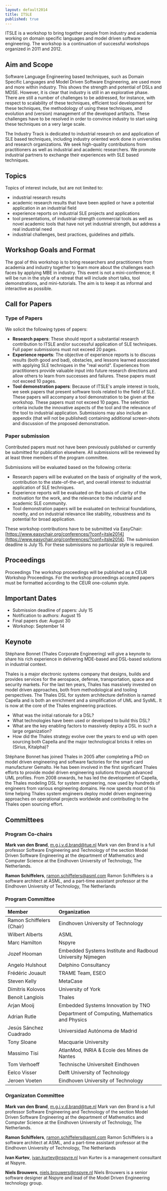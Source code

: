 ```yaml
---
layout: default2014
title: ITSLE
published: true
---
```


ITSLE is a workshop to bring together people from industry and academia working on domain specific languages and model driven software engineering. The workshop is a continuation of successful workshops organized in 2011 and 2012.

## Aim and Scope
Software Language Engineering based techniques, such as Domain Specific Languages and Model Driven Software Engineering, are used more and more within industry. This shows the strength and potential of DSLs and MDSE. However, it is clear that industry is still in an explorative phase. There are still a number of challenges to be addressed, for instance, with respect to scalability of these techniques, efficient tool development for these techniques, the methodology of using these techniques, and evolution and (version) management of the developed artifacts. These challenges have to be resolved in order to convince industry to start using these techniques on a very large scale.

The Industry Track is dedicated to industrial research on and application of SLE based techniques, including industry oriented work done in universities and research organizations. We seek high-quality contributions from practitioners as well as industrial and academic researchers. We promote industrial partners to exchange their experiences with SLE based techniques.

## Topics
Topics of interest include, but are not limited to:
- industrial research results
- academic research results that have been applied or have a potential application in an industrial field
- experience reports on industrial SLE projects and applications
- tool presentations, of industrial-strength commercial tools as well as novel academic tools that have not yet industrial strength, but address a real industrial need
- industrial challenges, best practices, guidelines and pitfalls.

## Workshop Goals and Format
The goal of this workshop is to bring researchers and practitioners from academia and industry together to learn more about the challenges each faces by applying MBE in industry. This event is not a mini-conference; it will be run in the style of a retreat that will include short talks, tool demonstrations, and mini-tutorials. The aim is to keep it as informal and interactive as possible.

## Call for Papers
### Type of Papers
We solicit the following types of papers:

- **Research papers**: These should report a substantial research contribution to ITSLE and/or successful application of SLE techniques. Full paper submissions must not exceed 20 pages.
- **Experience reports**: The objective of experience reports is to discuss results (both good and bad), obstacles, and lessons learned associated with applying SLE techniques in the "real world". Experiences from practitioners provide valuable input into future research directions and allow others to learn from successes and failures. These papers must not exceed 10 pages.
- **Tool demonstration papers**: Because of ITSLE's ample interest in tools, we seek papers that present software tools related to the field of SLE. These papers will accompany a tool demonstration to be given at the workshop. These papers must not exceed 10 pages. The selection criteria include the innovative aspects of the tool and the relevance of the tool to industrial application. Submissions may also include an appendix (that will not be published) containing additional screen-shots and discussion of the proposed demonstration.

### Paper submission
Contributed papers must not have been previously published or currently be submitted for publication elsewhere. All submissions will be reviewed by at least three members of the program committee.

Submissions will be evaluated based on the following criteria:
- Research papers will be evaluated on the basis of originality of the work, contribution to the state-of-the-art, and overall interest to industrial application of SLE techniques.
- Experience reports will be evaluated on the basis of clarity of the motivation for the work, and the relevance to the industrial and academic SLE community.
- Tool demonstration papers will be evaluated on technical foundations, novelty, and on industrial relevance like stability, robustness and its potential for broad application.

These workshop contributions have to be submitted via EasyChair:
[https://www.easychair.org/conferences/?conf=itsle2014](https://www.easychair.org/conferences/?conf=itsle2014). The submission deadline is July 15. For these submissions no particular style is required.

##  Proceedings
Proceedings
The workshop proceedings will be published as a CEUR Workshop Proceedings. For the workshop proceedings accepted papers must be formatted according to the CEUR one-column style.

##  Important Dates
- Submission deadline of papers: July 15
- Notification to authors: August 15
- Final papers due: August 30
- Workshop: September 14

##  Keynote
Stéphane Bonnet (Thales Corporate Engineering) will give a keynote to share his rich experience in delivering MDE-based and DSL-based solutions in industrial context. 

Thales is a major electronic systems company that designs, builds and provides services for the aerospace, defense, transportation, space and security markets. For the last ten years, Thales has massively invested on model driven approaches, both from methodological and tooling perspectives. The Thales DSL for system architecture definition is named Capella and is both an enrichment and a simplification of UML and SysML. It is now at the core of the Thales engineering practices.

- What was the initial rationale for a DSL?
- What technologies have been used or developed to build this DSL?
- What are the key enabling factors to massively deploy a DSL in such a large organization?
- How did the Thales strategy evolve over the years to end up with open sourcing both Capella and the major technological bricks it relies on (Sirius, Kitalpha)?

Stéphane Bonnet has joined Thales in 2005 after completing a PhD on model driven engineering and software factories for the smart card manufacturer Gemalto. He has been involved in the first significant Thales efforts to provide model driven engineering solutions through advanced UML profiles. From 2008 onwards, he has led the development of Capella, the Thales modeling DSL for system engineering, now used by hundreds of engineers from various engineering domains. He now spends most of his time helping Thales system engineers deploy model driven engineering approaches on operational projects worldwide and contributing to the Thales open sourcing effort.

## Committees
### Program Co-chairs
**Mark van den Brand**, [m.g.j.v.d.brand@tue.nl](mailto:m.g.j.v.d.brand@tue.nl)
Mark van den Brand is a full professor Software Engineering and Technology of the section Model Driven Software Engineering at the department of Mathematics and Computer Science at the Eindhoven University of Technology, The Netherlands.

**Ramon Schiffelers**, [ramon.schiffelers@asml.com](mailto:ramon.schiffelers@asml.com)
Ramon Schiffelers is a software architect at ASML, and a part-time assistant professor at the Eindhoven University of Technology, The Netherlands

### Program Committee
Member | Organization
:------------- |:-------------
Ramon Schiffelers (Chair)|Eindhoven University of Technology
Wilbert Alberts|ASML
Marc Hamilton|Nspyre
Jozef Hooman|Embedded Systems Institute and Radboud University Nijmegen
Angelo Hulshout|Delphino Consultancy
Frédéric Jouault|TRAME Team, ESEO
Steven Kelly|MetaCase
Dimitris Kolovos|University of York
Benoit Langlois|Thales
Arjan Mooij|Embedded Systems Innovation by TNO
Adrian Rutle|Department of Computing, Mathematics and Physics
Jesús Sánchez Cuadrado|Universidad Autónoma de Madrid
Tony Sloane|Macquarie University
Massimo Tisi|AtlanMod, INRIA & Ecole des Mines de Nantes
Tom Verhoeff|Technische Universiteit Eindhoven
Eelco Visser|Delft University of Technology
Jeroen Voeten|Eindhoven University of Technology

### Organizaton Committee
**Mark van den Brand**, [m.g.j.v.d.brand@tue.nl](mailto:m.g.j.v.d.brand@tue.nl)
Mark van den Brand is a full professor Software Engineering and Technology of the section Model Driven Software Engineering at the department of Mathematics and Computer Science at the Eindhoven University of Technology, The Netherlands.

**Ramon Schiffelers**, [ramon.schiffelers@asml.com](mailto:ramon.schiffelers@asml.com)
Ramon Schiffelers is a software architect at ASML, and a part-time assistant professor at the Eindhoven University of Technology, The Netherlands

**Ivan Kurtev**, [ivan.kurtev@nspyre.nl](mailto:ivan.kurtev@nspyre.nl)
Ivan Kurtev is a management consultant at Nspyre.

**Niels Brouwers**, [niels.brouwers@nspyre.nl](mailto:niels.brouwers@nspyre.nl)
Niels Brouwers is a senior software designer at Nspyre and lead of the Model Driven Engineering technology group.



